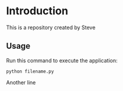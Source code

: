 # Introduction

This is a repository created by Steve

## Usage

Run this command to execute the application:

`python filename.py`

Another line

```
